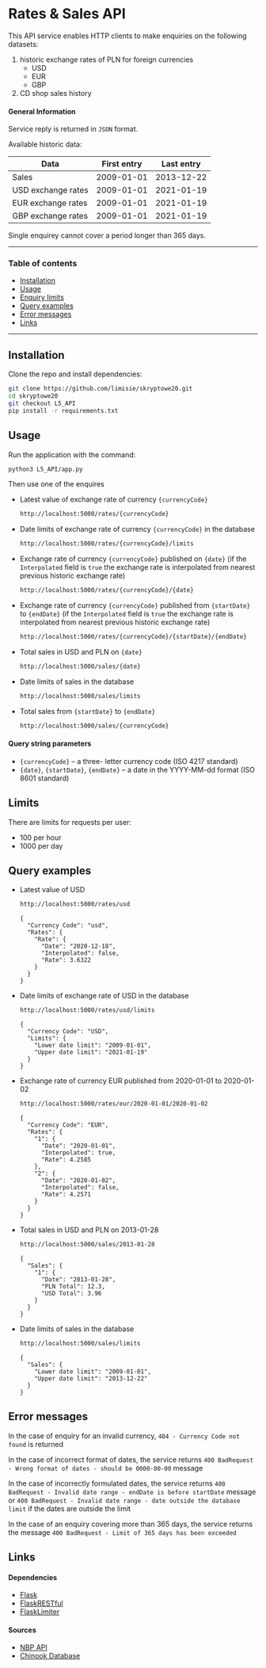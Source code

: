 # Rates & Sales API
This API service enables HTTP clients to make enquiries on the following datasets:
1. historic exchange rates of PLN for foreign currencies 
    * USD
    * EUR
    * GBP
2. CD shop sales history 

#### General Information
Service reply is returned in `JSON` format. 

Available historic data:

| Data              | First entry   |  Last entry   |
| ----------------- | ------------- | ------------- |
| Sales | 2009-01-01 | 2013-12-22 |
| USD exchange rates | 2009-01-01 | 2021-01-19 |
| EUR exchange rates | 2009-01-01 | 2021-01-19 |
| GBP exchange rates | 2009-01-01 | 2021-01-19 |

Single enquirey cannot cover a period longer than 365 days.

---
### Table of contents 

* [Installation](#Installation)
* [Usage](#Usage)
* [Enquiry limits](#Limits)
* [Query examples](#Query-examples)
* [Error messages](#Error-messages)
* [Links](#Links)
---

## Installation 
Clone the repo and install dependencies:
```bash
git clone https://github.com/limisie/skryptowe20.git
cd skryptowe20
git checkout L5_API
pip install -r requirements.txt
```

## Usage
Run the application with the command:
```bash
python3 L5_API/app.py
```
Then use one of the enquires
* Latest value of exchange rate of currency `{currencyCode}`
    ```bash
    http://localhost:5000/rates/{currencyCode}
    ```
* Date limits of exchange rate of currency `{currencyCode}` in the database
    ```bash
    http://localhost:5000/rates/{currencyCode}/limits
    ```
* Exchange rate of currency `{currencyCode}` published on `{date}`
  (if the `Interpolated` field is `true` the exchange rate is interpolated from nearest previous historic exchange rate)
    ```bash
    http://localhost:5000/rates/{currencyCode}/{date}
    ```  
* Exchange rate of currency `{currencyCode}` published from `{startDate}` to `{endDate}` 
  (if the `Interpolated` field is `true` the exchange rate is interpolated from nearest previous historic exchange rate)
    ```bash
    http://localhost:5000/rates/{currencyCode}/{startDate}/{endDate}
    ```
* Total sales in USD and PLN on `{date}`
    ```bash
    http://localhost:5000/sales/{date}
    ```
* Date limits of sales in the database
    ```bash
    http://localhost:5000/sales/limits
    ```
* Total sales from `{startDate}` to `{endDate}` 
    ```bash
    http://localhost:5000/sales/{currencyCode}
    ```
#### Query string parameters
* `{currencyCode}` – a three- letter currency code (ISO 4217 standard)
* `{date}`, `{startDate}`, `{endDate}` – a date in the YYYY-MM-dd format (ISO 8601 standard)

## Limits
There are limits for requests per user:
* 100 per hour
* 1000 per day

## Query examples
* Latest value of USD
    ```bash
    http://localhost:5000/rates/usd
    ```
  ```text
  {
    "Currency Code": "usd", 
    "Rates": {
      "Rate": {
        "Date": "2020-12-18", 
        "Interpolated": false, 
        "Rate": 3.6322
      }
    }
  }
  ```

* Date limits of exchange rate of USD in the database
    ```bash
    http://localhost:5000/rates/usd/limits
    ```
  ```text
  {
    "Currency Code": "USD", 
    "Limits": {
      "Lower date limit": "2009-01-01", 
      "Upper date limit": "2021-01-19"
    }
  }
  ```
* Exchange rate of currency EUR published from 2020-01-01 to 2020-01-02
    ```bash
    http://localhost:5000/rates/eur/2020-01-01/2020-01-02
    ```
    ```text
    {
      "Currency Code": "EUR", 
      "Rates": {
        "1": {
          "Date": "2020-01-01", 
          "Interpolated": true, 
          "Rate": 4.2585
        }, 
        "2": {
          "Date": "2020-01-02", 
          "Interpolated": false, 
          "Rate": 4.2571
        }
      }
    }
    ```

* Total sales in USD and PLN on 2013-01-28
    ```bash
    http://localhost:5000/sales/2013-01-28
    ```
    ```text
    {
      "Sales": {
        "1": {
          "Date": "2013-01-28", 
          "PLN Total": 12.3, 
          "USD Total": 3.96
        }
      }
    }
    ```
* Date limits of sales in the database
    ```bash
    http://localhost:5000/sales/limits
    ```
    ```text
    {
      "Sales": {
        "Lower date limit": "2009-01-01", 
        "Upper date limit": "2013-12-22"
      }
    }
    ```

## Error messages
In the case of enquiry for an invalid currency, `404 - Currency Code not found` is returned

In the case of incorrect format of dates, the service returns `400 BadRequest - Wrong format of dates - should be 0000-00-00` message

In the case of incorrectly formulated dates, the service returns `400 BadRequest - Invalid date range - endDate is before startDate` message or `400 BadRequest - Invalid date range - date outside the database limit` if the dates are outside the limit

In the case of an enquiry covering more than 365 days, the service returns the message `400 BadRequest - Limit of 365 days has been exceeded`

## Links
#### Dependencies
* [Flask](https://flask.palletsprojects.com/en/1.1.x/)
* [FlaskRESTful](https://flask-restful.readthedocs.io/en/latest/)
* [FlaskLimiter](https://flask-limiter.readthedocs.io/en/stable/)

#### Sources
* [NBP API](http://api.nbp.pl)
* [Chinook Database](https://github.com/lerocha/chinook-database)

